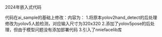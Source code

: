 2024年嵌入式代码

代码在ai_sample的基础上修改：内容为：
1.将原本yolov2hand_detect的后处理修改为yolov5人脸检测，对应输入尺寸为320x320
2.添加了yolov5pose的后处理，但由于模型问题没有添加部署代码
3.引入了nniefacelib库
